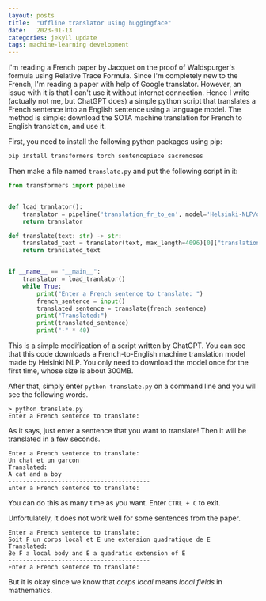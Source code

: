 ```yaml
---
layout: posts
title:  "Offline translator using huggingface"
date:   2023-01-13
categories: jekyll update
tags: machine-learning development
---
```


I'm reading a French paper by Jacquet on the proof of Waldspurger's formula using Relative Trace Formula.
Since I'm completely new to the French, I'm reading a paper with help of Google translator.
However, an issue with it is that I can't use it without internet connection.
Hence I write (actually not me, but ChatGPT does) a simple python script that translates a French sentence into an English sentence using a language model.
The method is simple: download the SOTA machine translation for French to English translation, and use it.

First, you need to install the following python packages using pip:
```sh
pip install transformers torch sentencepiece sacremoses
```
Then make a file named `translate.py` and put the following script in it:
```python
from transformers import pipeline


def load_tranlator():
    translator = pipeline('translation_fr_to_en', model='Helsinki-NLP/opus-mt-fr-en')
    return translator

def translate(text: str) -> str:
    translated_text = translator(text, max_length=4096)[0]["translation_text"]
    return translated_text


if __name__ == "__main__":
    translator = load_tranlator()
    while True:
        print("Enter a French sentence to translate: ")
        french_sentence = input()
        translated_sentence = translate(french_sentence)
        print("Translated:")
        print(translated_sentence)
        print("-" * 40)
```
This is a simple modification of a script written by ChatGPT. You can see that this code downloads a French-to-English machine translation model made by Helsinki NLP.
You only need to download the model once for the first time, whose size is about 300MB.

After that, simply enter `python translate.py` on a command line and you will see the following words.
```
> python translate.py
Enter a French sentence to translate:

```
As it says, just enter a sentence that you want to translate! Then it will be translated in a few seconds.
```
Enter a French sentence to translate: 
Un chat et un garcon
Translated:
A cat and a boy
----------------------------------------
Enter a French sentence to translate: 

```
You can do this as many time as you want.
Enter `CTRL + C` to exit.

Unfortulately, it does not work well for some sentences from the paper.
```
Enter a French sentence to translate: 
Soit F un corps local et E une extension quadratique de E 
Translated:
Be F a local body and E a quadratic extension of E
----------------------------------------
Enter a French sentence to translate: 

```
But it is okay since we know that *corps local* means *local fields* in mathematics.
